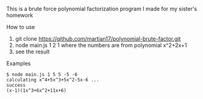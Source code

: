 This is a brute force polynomial factorization program I made for my sister's homework

How to use
1. git clone https://github.com/martian17/polynomial-brute-factor.git
2. node main.js 1 2 1 where the numbers are from polynomial x^2+2x+1
3. see the result

Examples

```cobol
$ node main.js 1 5 5 -5 -6
calculating x^4+5x^3+5x^2-5x-6 ...
success
(x-1)(1x^3+6x^2+11x+6)
```